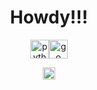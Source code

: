 <h1 align="center">Howdy!!!</h1>
<p align="center"><img src="https://devicons.github.io/devicon/devicon.git/icons/python/python-original.svg" alt="python" width="30" height="30"/><img src="https://devicons.github.io/devicon/devicon.git/icons/go/go-plain.svg" alt="go" width="30" height="30"/> </p>

<p align="center">
<a href="https://www.linkedin.com/in/ashikjm" target="blank"><img align="center" src="https://cdn.jsdelivr.net/npm/simple-icons@3.0.1/icons/linkedin.svg" alt="hedy-li-8608831a6" height="20" width="20" /></a>
</p>



<!--
Looking to collaborate on  **anything**.

**ashikjm/ashikjm** is a ✨ _special_ ✨ repository because its `README.md` (this file) appears on your GitHub profile.

Here are some ideas to get you started:

- 🔭 I’m currently working on ...
- 🌱 I’m currently learning ...
- 👯 I’m looking to collaborate on ...
- 🤔 I’m looking for help with ...
- 💬 Ask me about ...
- 📫 How to reach me: ...
- 😄 Pronouns: ...
- ⚡ Fun fact: ...
-->
